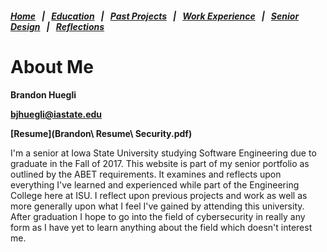 ##### [Home](README.md) &nbsp; | &nbsp; [Education](education.md) &nbsp; | &nbsp; [Past Projects](projects.md) &nbsp; | &nbsp; [Work Experience](experience.md) &nbsp; | &nbsp; [Senior Design](sDesign.md) &nbsp; | &nbsp; [Reflections](reflections.md)

# About Me

**Brandon Huegli**

**bjhuegli@iastate.edu**

**[Resume](Brandon\ Resume\ Security.pdf)**

I'm a senior at Iowa State University studying Software Engineering due to graduate in the Fall of 2017. This website is part of my senior portfolio as outlined by the ABET requirements. It examines and reflects upon everything I've learned and experienced while part of the Engineering College here at ISU. I reflect upon previous projects and work as well as more generally upon what I feel I've gained by attending this university. After graduation I hope to go into the field of cybersecurity in really any form as I have yet to learn anything about the field which doesn't interest me.
